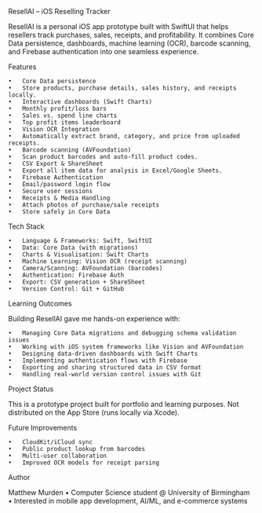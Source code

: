 ResellAI – iOS Reselling Tracker

ResellAI is a personal iOS app prototype built with SwiftUI that helps resellers track purchases, sales, receipts, and profitability. It combines Core Data persistence, dashboards, machine learning (OCR), barcode scanning, and Firebase authentication into one seamless experience.

Features

	•	Core Data persistence
    •	Store products, purchase details, sales history, and receipts locally.
	•	Interactive dashboards (Swift Charts)
	•	Monthly profit/loss bars
	•	Sales vs. spend line charts
	•	Top profit items leaderboard
	•	Vision OCR Integration
	•	Automatically extract brand, category, and price from uploaded receipts.
	•	Barcode scanning (AVFoundation)
	•	Scan product barcodes and auto-fill product codes.
	•	CSV Export & ShareSheet
	•	Export all item data for analysis in Excel/Google Sheets.
	•	Firebase Authentication
	•	Email/password login flow
	•	Secure user sessions
	•	Receipts & Media Handling
	•	Attach photos of purchase/sale receipts
	•	Store safely in Core Data

Tech Stack

	•	Language & Frameworks: Swift, SwiftUI
	•	Data: Core Data (with migrations)
	•	Charts & Visualisation: Swift Charts
	•	Machine Learning: Vision OCR (receipt scanning)
	•	Camera/Scanning: AVFoundation (barcodes)
	•	Authentication: Firebase Auth
	•	Export: CSV generation + ShareSheet
	•	Version Control: Git + GitHub

Learning Outcomes

Building ResellAI gave me hands-on experience with:

	•	Managing Core Data migrations and debugging schema validation issues
	•	Working with iOS system frameworks like Vision and AVFoundation
	•	Designing data-driven dashboards with Swift Charts
	•	Implementing authentication flows with Firebase
	•	Exporting and sharing structured data in CSV format
	•	Handling real-world version control issues with Git

Project Status

This is a prototype project built for portfolio and learning purposes.
Not distributed on the App Store (runs locally via Xcode).

Future Improvements

	•	CloudKit/iCloud sync
	•	Public product lookup from barcodes
	•	Multi-user collaboration
	•	Improved OCR models for receipt parsing

Author

Matthew Murden
	•	Computer Science student @ University of Birmingham
	•	Interested in mobile app development, AI/ML, and e-commerce systems
